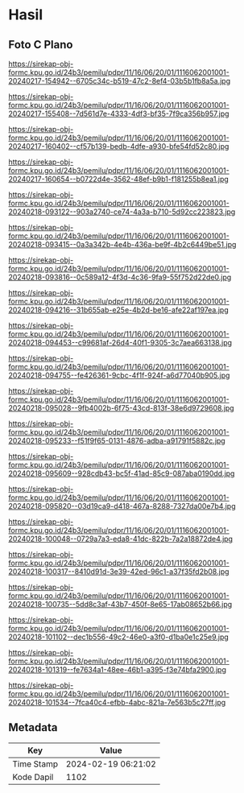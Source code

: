 # Hasil

## Foto C Plano

https://sirekap-obj-formc.kpu.go.id/24b3/pemilu/pdpr/11/16/06/20/01/1116062001001-20240217-154942--6705c34c-b519-47c2-8ef4-03b5b1fb8a5a.jpg

https://sirekap-obj-formc.kpu.go.id/24b3/pemilu/pdpr/11/16/06/20/01/1116062001001-20240217-155408--7d561d7e-4333-4df3-bf35-7f9ca356b957.jpg

https://sirekap-obj-formc.kpu.go.id/24b3/pemilu/pdpr/11/16/06/20/01/1116062001001-20240217-160402--cf57b139-bedb-4dfe-a930-bfe54fd52c80.jpg

https://sirekap-obj-formc.kpu.go.id/24b3/pemilu/pdpr/11/16/06/20/01/1116062001001-20240217-160654--b0722d4e-3562-48ef-b9b1-f181255b8ea1.jpg

https://sirekap-obj-formc.kpu.go.id/24b3/pemilu/pdpr/11/16/06/20/01/1116062001001-20240218-093122--903a2740-ce74-4a3a-b710-5d92cc223823.jpg

https://sirekap-obj-formc.kpu.go.id/24b3/pemilu/pdpr/11/16/06/20/01/1116062001001-20240218-093415--0a3a342b-4e4b-436a-be9f-4b2c6449be51.jpg

https://sirekap-obj-formc.kpu.go.id/24b3/pemilu/pdpr/11/16/06/20/01/1116062001001-20240218-093816--0c589a12-4f3d-4c36-9fa9-55f752d22de0.jpg

https://sirekap-obj-formc.kpu.go.id/24b3/pemilu/pdpr/11/16/06/20/01/1116062001001-20240218-094216--31b655ab-e25e-4b2d-be16-afe22af197ea.jpg

https://sirekap-obj-formc.kpu.go.id/24b3/pemilu/pdpr/11/16/06/20/01/1116062001001-20240218-094453--c99681af-26d4-40f1-9305-3c7aea663138.jpg

https://sirekap-obj-formc.kpu.go.id/24b3/pemilu/pdpr/11/16/06/20/01/1116062001001-20240218-094755--fe426361-9cbc-4f1f-924f-a6d77040b905.jpg

https://sirekap-obj-formc.kpu.go.id/24b3/pemilu/pdpr/11/16/06/20/01/1116062001001-20240218-095028--9fb4002b-6f75-43cd-813f-38e6d9729608.jpg

https://sirekap-obj-formc.kpu.go.id/24b3/pemilu/pdpr/11/16/06/20/01/1116062001001-20240218-095233--f51f9f65-0131-4876-adba-a91791f5882c.jpg

https://sirekap-obj-formc.kpu.go.id/24b3/pemilu/pdpr/11/16/06/20/01/1116062001001-20240218-095609--928cdb43-bc5f-41ad-85c9-087aba0190dd.jpg

https://sirekap-obj-formc.kpu.go.id/24b3/pemilu/pdpr/11/16/06/20/01/1116062001001-20240218-095820--03d19ca9-d418-467a-8288-7327da00e7b4.jpg

https://sirekap-obj-formc.kpu.go.id/24b3/pemilu/pdpr/11/16/06/20/01/1116062001001-20240218-100048--0729a7a3-eda8-41dc-822b-7a2a18872de4.jpg

https://sirekap-obj-formc.kpu.go.id/24b3/pemilu/pdpr/11/16/06/20/01/1116062001001-20240218-100317--8410d91d-3e39-42ed-96c1-a37f35fd2b08.jpg

https://sirekap-obj-formc.kpu.go.id/24b3/pemilu/pdpr/11/16/06/20/01/1116062001001-20240218-100735--5dd8c3af-43b7-450f-8e65-17ab08652b66.jpg

https://sirekap-obj-formc.kpu.go.id/24b3/pemilu/pdpr/11/16/06/20/01/1116062001001-20240218-101102--dec1b556-49c2-46e0-a3f0-d1ba0e1c25e9.jpg

https://sirekap-obj-formc.kpu.go.id/24b3/pemilu/pdpr/11/16/06/20/01/1116062001001-20240218-101319--fe7634a1-48ee-46b1-a395-f3e74bfa2900.jpg

https://sirekap-obj-formc.kpu.go.id/24b3/pemilu/pdpr/11/16/06/20/01/1116062001001-20240218-101534--7fca40c4-efbb-4abc-821a-7e563b5c27ff.jpg


## Metadata

| Key        | Value               |
| ---------- | ------------------- |
| Time Stamp | 2024-02-19 06:21:02 |
| Kode Dapil | 1102                |



